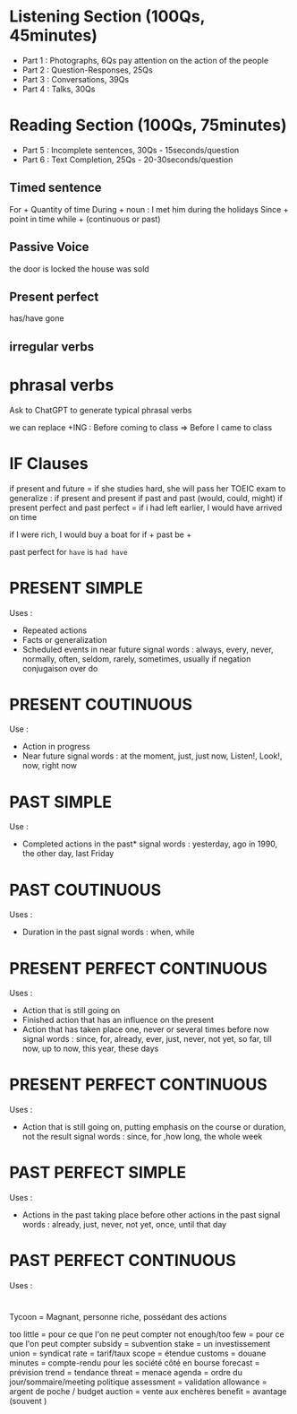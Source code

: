 # Listening Section (100Qs, 45minutes)
- Part 1 : Photographs, 6Qs pay attention on the action of the people
- Part 2 : Question-Responses, 25Qs 
- Part 3 : Conversations, 39Qs
- Part 4 : Talks, 30Qs
# Reading Section (100Qs, 75minutes)
- Part 5 : Incomplete sentences, 30Qs - 15seconds/question
- Part 6 : Text Completion, 25Qs - 20-30seconds/question


## Timed sentence

For + Quantity of time
During + noun : I met him during the holidays
Since + point in time
while + (continuous or past)

## Passive Voice
the door is locked 
the house was sold


## Present perfect
has/have gone 

## irregular verbs

# phrasal verbs
Ask to ChatGPT to generate typical phrasal verbs 


we can replace +ING :
Before coming to class => Before I came to class


# IF Clauses
if present and future = if she studies hard, she will pass her TOEIC exam
to generalize : if present and present
if past and past (would, could, might) 
if present perfect and past perfect = if i had left earlier, I would have arrived on time

if I were rich, I would buy a boat
for if + past be +

past perfect for `have` is `had have`


# PRESENT SIMPLE
Uses :
- Repeated actions
- Facts or generalization
- Scheduled events in near future
signal words : always, every, never, normally, often, seldom, rarely, sometimes, usually
if negation conjugaison over do

# PRESENT COUTINUOUS
Use :
- Action in progress
- Near future 
signal words : at the moment, just, just now, Listen!, Look!, now, right now


# PAST SIMPLE
Use :
- Completed actions in the past*
signal words : yesterday, ago in 1990, the other day, last Friday

# PAST COUTINUOUS
Uses : 
- Duration in the past
signal words : when, while

# PRESENT PERFECT CONTINUOUS
Uses :
- Action that is still going on
- Finished action that has an influence on the present
- Action that has taken place one, never or several times before now
signal words : since, for, already, ever, just, never, not yet, so far, till now, up to now, this year, these days

# PRESENT PERFECT CONTINUOUS
Uses : 
- Action that is still going on, putting emphasis on the course or duration, not the result
signal words : since, for ,how long, the whole week

# PAST PERFECT SIMPLE
Uses : 
- Actions in the past taking place before other actions in the past
signal words : already, just, never, not yet, once, until that day

# PAST PERFECT CONTINUOUS
Uses :

# 




Tycoon = Magnant, personne riche, possédant des actions

too little = pour ce que l'on ne peut compter
not enough/too few = pour ce que l'on peut compter
subsidy = subvention
stake = un  investissement
union = syndicat
rate = tarif/taux
scope = étendue
customs = douane
minutes = compte-rendu pour les société côté en bourse
forecast = prévision
trend = tendance
threat = menace
agenda = ordre du jour/sommaire/meeting politique
assessment = validation
allowance = argent de poche / budget
auction = vente aux enchères
benefit = avantage (souvent )
